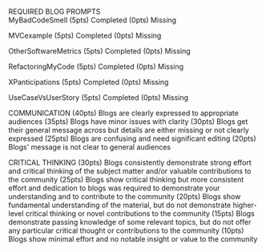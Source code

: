 REQUIRED BLOG PROMPTS   
MyBadCodeSmell
(5pts) Completed
(0pts) Missing

MVCexample
(5pts) Completed
(0pts) Missing

OtherSoftwareMetrics
(5pts) Completed
(0pts) Missing

RefactoringMyCode
(5pts) Completed
(0pts) Missing

XPanticipations
(5pts) Completed
(0pts) Missing

UseCaseVsUserStory
(5pts) Completed
(0pts) Missing

COMMUNICATION
(40pts) Blogs are clearly expressed to appropriate audiences
(35pts) Blogs have minor issues with clarity
(30pts) Blogs get their general message across but details are either missing or not clearly expressed
(25pts) Blogs are confusing and need significant editing
(20pts) Blogs' message is not clear to general audiences

CRITICAL THINKING
(30pts) Blogs consistently demonstrate strong effort and critical thinking of the subject matter and/or valuable contributions to the community
(25pts) Blogs show critical thinking but more consistent effort and dedication to blogs was required to demonstrate your understanding and to contribute to the community
(20pts) Blogs show fundamental understanding of the material, but do not demonstrate higher-level critical thinking or novel contributions to the community
(15pts) Blogs demonstrate passing knowledge of some relevant topics, but do not offer any particular critical thought or contributions to the community
(10pts) Blogs show minimal effort and no notable insight or value to the community

